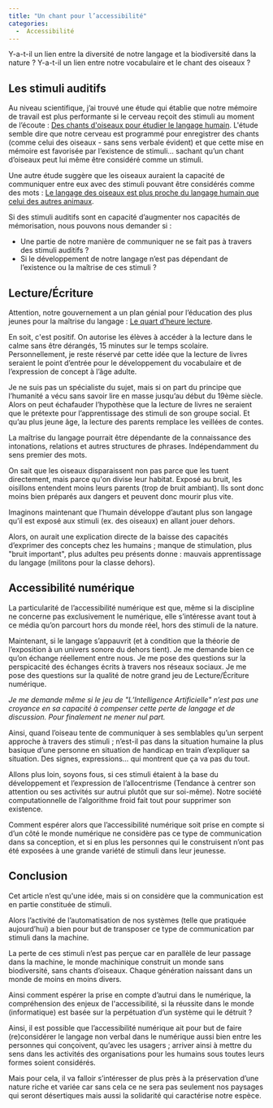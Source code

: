 ```yaml
---
title: "Un chant pour l’accessibilité"
categories:
  -  Accessibilité
---
```


Y-a-t-il un lien entre la diversité de notre langage et la biodiversité dans la nature ? Y-a-t-il un lien entre notre vocabulaire et le chant des oiseaux ?

## Les stimuli auditifs

Au niveau scientifique, j’ai trouvé une étude qui établie que notre mémoire de travail est plus performante si le cerveau reçoit des stimuli au moment de l’écoute : [Des chants d'oiseaux pour étudier le langage humain](https://www.techno-science.net/actualite/chants-oiseaux-etudier-langage-humain-N20131.html).
L'étude semble dire que notre cerveau est programmé pour enregistrer des chants (comme celui des oiseaux - sans sens verbale évident) et que cette mise en mémoire est favorisée par l’existence de stimuli… sachant qu’un chant d’oiseaux peut lui même être considéré comme un stimuli.

Une autre étude suggère que les oiseaux auraient la capacité de communiquer entre eux avec des stimuli pouvant être considérés comme des mots : [Le langage des oiseaux est plus proche du langage humain que celui des autres animaux](https://www.visiontimes.fr/savoir/nature/langage-oiseaux-plus-proche-langage-humain-que-autres-animaux).

Si des stimuli auditifs sont en capacité d’augmenter nos capacités de mémorisation, nous pouvons nous demander si :

 * Une partie de notre manière de communiquer ne se fait pas à travers des stimuli auditifs ?
 * Si le développement de notre langage n’est pas dépendant de l’existence ou la maîtrise de ces stimuli ?

## Lecture/Écriture

Attention, notre gouvernement a un plan génial pour l’éducation des plus jeunes pour la maîtrise du langage : [Le quart d’heure lecture](https://eduscol.education.fr/3757/le-quart-d-heure-lecture).

En soit, c'est positif. On autorise les élèves à accéder à la lecture dans le calme sans être dérangés, 15 minutes sur le temps scolaire. Personnellement, je reste réservé par cette idée que la lecture de livres seraient le point d’entrée pour le développement du vocabulaire et de l’expression de concept à l’âge adulte.

Je ne suis pas un spécialiste du sujet, mais si on part du principe que l’humanité a vécu sans savoir lire en masse jusqu’au début du 19ème siècle. Alors on peut échafauder l’hypothèse que la lecture de livres ne seraient que le prétexte pour l’apprentissage des stimuli de son groupe social. Et qu’au plus jeune âge, la lecture des parents remplace les veillées de contes.

La maîtrise du langage pourrait être dépendante de la connaissance des intonations, relations et autres structures de phrases. Indépendamment du sens premier des mots.

On sait que les oiseaux disparaissent non pas parce que les tuent directement, mais parce qu'on divise leur habitat. Exposé au bruit, les oisillons entendent moins leurs parents (trop de bruit ambiant). Ils sont donc moins bien préparés aux dangers et peuvent donc mourir plus vite.

Imaginons maintenant que l’humain développe d’autant plus son langage qu’il est exposé aux stimuli (ex. des oiseaux) en allant jouer dehors.

Alors, on aurait une explication directe de la baisse des capacités d’exprimer des concepts chez les humains ; manque de stimulation, plus "bruit important", plus adultes peu présents donne : mauvais apprentissage du langage (militons pour la classe dehors).

## Accessibilité numérique

La particularité de l’accessibilité numérique est que, même si la discipline ne concerne pas exclusivement le numérique, elle s’intéresse avant tout à ce média qu’on parcourt hors du monde réel, hors des stimuli de la nature.

Maintenant, si le langage s’appauvrit (et à condition que la théorie de l’exposition à un univers sonore du dehors tient). Je me demande bien ce qu’on échange réellement entre nous. Je me pose des questions sur la perspicacité des échanges écrits à travers nos réseaux sociaux. Je me pose des questions sur la qualité de notre grand jeu de Lecture/Écriture numérique.

*Je me demande même si le jeu de "L’Intelligence Artificielle" n’est pas une croyance en sa capacité à compenser cette perte de langage et de discussion. Pour finalement ne mener nul part.*

Ainsi, quand l’oiseau tente de communiquer à ses semblables qu’un serpent approche à travers des stimuli ; n’est-il pas dans la situation humaine la plus basique d’une personne en situation de handicap en train d’expliquer sa situation. Des signes, expressions… qui montrent que ça va pas du tout.

Allons plus loin, soyons fous, si ces stimuli étaient à la base du développement et l’expression de l’allocentrisme (Tendance à centrer son attention ou ses activités sur autrui plutôt que sur soi-même). Notre société computationnelle de l’algorithme froid fait tout pour supprimer son existence.

Comment espérer alors que l’accessibilité numérique soit prise en compte si d’un côté le monde numérique ne considère pas ce type de communication dans sa conception, et si en plus les personnes qui le construisent n’ont pas été exposées à une grande variété de stimuli dans leur jeunesse.

## Conclusion

Cet article n’est qu'une idée, mais si on considère que la communication est en partie constituée de stimuli.

Alors l’activité de l’automatisation de nos systèmes (telle que pratiquée aujourd’hui) a bien pour but de transposer ce type de communication par stimuli dans la machine.

La perte de ces stimuli n’est pas perçue car en parallèle de leur passage dans la machine, le monde machinique construit un monde sans biodiversité, sans chants d’oiseaux. Chaque génération naissant dans un monde de moins en moins divers.

Ainsi comment espérer la prise en compte d’autrui dans le numérique, la compréhension des enjeux de l'accessibilité, si la réussite dans le monde (informatique) est basée sur la perpétuation d’un système qui le détruit ?

Ainsi, il est possible que l’accessibilité numérique ait pour but de faire (re)considérer le langage non verbal dans le numérique aussi bien entre les personnes qui conçoivent, qu’avec les usagers ; arriver ainsi à mettre du sens dans les activités des organisations pour les humains sous toutes leurs formes soient considérés.

Mais pour cela, il va falloir s’intéresser de plus près à la préservation d’une nature riche et variée car sans cela ce ne sera pas seulement nos paysages qui seront désertiques mais aussi la solidarité qui caractérise notre espèce.






